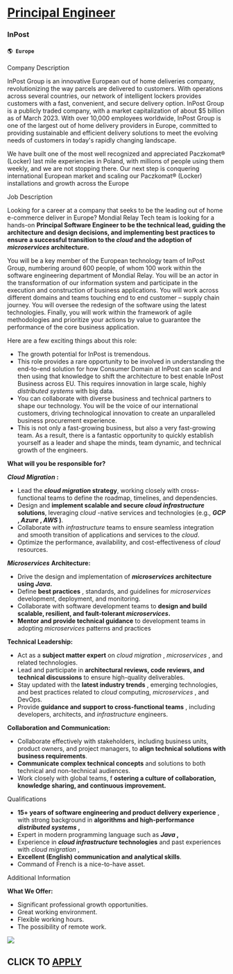# [Principal Engineer](https://www.remotewlb.com/apply/principal-engineer-82040)  
### InPost  
#### `🌎 Europe`  
  
  

Company Description

InPost Group is an innovative European out of home deliveries company, revolutionizing the way parcels are delivered to customers. With operations across several countries, our network of intelligent lockers provides customers with a fast, convenient, and secure delivery option. InPost Group is a publicly traded company, with a market capitalization of about $5 billion as of March 2023. With over 10,000 employees worldwide, InPost Group is one of the largest out of home delivery providers in Europe, committed to providing sustainable and efficient delivery solutions to meet the evolving needs of customers in today's rapidly changing landscape.

We have built one of the most well recognized and appreciated Paczkomat® (Locker) last mile experiencies in Poland, with millions of people using them weekly, and we are not stopping there. Our next step is conquering international European market and scaling our Paczkomat® (Locker) installations and growth across the Europe

  
  

Job Description

Looking for a career at a company that seeks to be the leading out of home e-commerce deliver in Europe? Mondial Relay Tech team is looking for a hands-on **Principal Software Engineer to be the technical lead, guiding the architecture and design decisions, and implementing best practices to ensure a successful transition to the _cloud_ and the adoption of _microservices_ architecture.**

You will be a key member of the European technology team of InPost Group, numbering around 600 people, of whom 100 work within the software engineering department of Mondial Relay. You will be an actor in the transformation of our information system and participate in the execution and construction of business applications. You will work across different domains and teams touching end to end customer – supply chain journey. You will oversee the redesign of the software using the latest technologies. Finally, you will work within the framework of agile methodologies and prioritize your actions by value to guarantee the performance of the core business application.

Here are a few exciting things about this role:

  * The growth potential for InPost is tremendous. 
  * This role provides a rare opportunity to be involved in understanding the end-to-end solution for how Consumer Domain at InPost can scale and then using that knowledge to shift the architecture to best enable InPost Business across EU. This requires innovation in large scale, highly _distributed systems_ with big data. 
  * You can collaborate with diverse business and technical partners to shape our technology. You will be the voice of our international customers, driving technological innovation to create an unparalleled business procurement experience. 
  * This is not only a fast-growing business, but also a very fast-growing team. As a result, there is a fantastic opportunity to quickly establish yourself as a leader and shape the minds, team dynamic, and technical growth of the engineers. 

**What will you be responsible for?**

**_Cloud_** **_Migration_ :**

  * Lead the **_cloud migration_ strategy**, working closely with cross-functional teams to define the roadmap, timelines, and dependencies. 
  * Design and **implement scalable and secure _cloud infrastructure_ solutions**, leveraging _cloud_ -native services and technologies (e.g., **_GCP_ , _Azure_ , _AWS_ )**. 
  * Collaborate with _infrastructure_ teams to ensure seamless integration and smooth transition of applications and services to the _cloud_. 
  * Optimize the performance, availability, and cost-effectiveness of _cloud_ resources. 

**_Microservices_** **Architecture:**

  * Drive the design and implementation of **_microservices_ architecture using _Java_.**
  * Define **best practices** , standards, and guidelines for _microservices_ development, deployment, and monitoring. 
  * Collaborate with software development teams to **design and build scalable, resilient, and fault-tolerant _microservices_.**
  * **Mentor and provide technical guidance** to development teams in adopting _microservices_ patterns and practices 

**Technical Leadership:**

  * Act as a **subject matter expert** on _cloud migration_ , _microservices_ , and related technologies. 
  * Lead and participate in **architectural reviews, code reviews, and technical discussions** to ensure high-quality deliverables. 
  * Stay updated with the **latest industry trends** , emerging technologies, and best practices related to _cloud_ computing, _microservices_ , and DevOps. 
  * Provide **guidance and support to cross-functional teams** , including developers, architects, and _infrastructure_ engineers. 

**Collaboration and Communication:**

  * Collaborate effectively with stakeholders, including business units, product owners, and project managers, to **align technical solutions with business requirements**. 
  * **Communicate complex technical concepts** and solutions to both technical and non-technical audiences. 
  * Work closely with global teams, f **ostering a culture of collaboration, knowledge sharing, and continuous improvement.**

  
  

Qualifications

  *  **15+ years of software engineering and product delivery experience** , with strong background in **algorithms and high-performance _distributed systems_ ,**
  * Expert in modern programming language such as **_Java_ ,**
  * Experience in **_cloud infrastructure_ technologies** and past experiences with _cloud migration_ , 
  * **Excellent (English) communication and analytical skills**. 
  * Command of French is a nice-to-have asset. 

  
  

Additional Information

 **What We Offer:**

  * Significant professional growth opportunities.
  * Great working environment.
  * Flexible working hours.
  * The possibility of remote work.

![](https://remotive.com/job/track/1901747/blank.gif?source=public_api)  
## CLICK TO [APPLY](https://www.remotewlb.com/apply/principal-engineer-82040)

